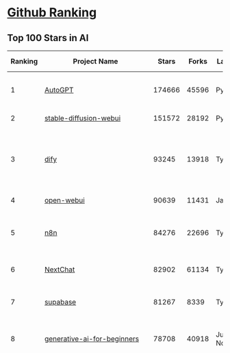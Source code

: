[Github Ranking](../README.md)
==========

## Top 100 Stars in AI

| Ranking | Project Name | Stars | Forks | Language | Open Issues | Description | Last Commit |
| ------- | ------------ | ----- | ----- | -------- | ----------- | ----------- | ----------- |
| 1 | [AutoGPT](https://github.com/Significant-Gravitas/AutoGPT) | 174666 | 45596 | Python | 147 | AutoGPT is the vision of accessible AI for everyone, to use and to build on. Our mission is to provide the tools, so that you can focus on what matters. | 2025-04-21T23:23:26Z |
| 2 | [stable-diffusion-webui](https://github.com/AUTOMATIC1111/stable-diffusion-webui) | 151572 | 28192 | Python | 2326 | Stable Diffusion web UI | 2025-03-04T16:11:29Z |
| 3 | [dify](https://github.com/langgenius/dify) | 93245 | 13918 | TypeScript | 582 | Dify is an open-source LLM app development platform. Dify's intuitive interface combines AI workflow, RAG pipeline, agent capabilities, model management, observability features and more, letting you quickly go from prototype to production. | 2025-04-22T03:30:58Z |
| 4 | [open-webui](https://github.com/open-webui/open-webui) | 90639 | 11431 | JavaScript | 157 | User-friendly AI Interface (Supports Ollama, OpenAI API, ...) | 2025-04-20T21:42:36Z |
| 5 | [n8n](https://github.com/n8n-io/n8n) | 84276 | 22696 | TypeScript | 387 | Fair-code workflow automation platform with native AI capabilities. Combine visual building with custom code, self-host or cloud, 400+ integrations. | 2025-04-21T20:35:12Z |
| 6 | [NextChat](https://github.com/ChatGPTNextWeb/NextChat) | 82902 | 61134 | TypeScript | 622 | ✨ Light and Fast AI Assistant. Support: Web \| iOS \| MacOS \| Android \|  Linux \| Windows | 2025-04-19T08:00:42Z |
| 7 | [supabase](https://github.com/supabase/supabase) | 81267 | 8339 | TypeScript | 235 | The open source Firebase alternative. Supabase gives you a dedicated Postgres database to build your web, mobile, and AI applications. | 2025-04-22T03:07:49Z |
| 8 | [generative-ai-for-beginners](https://github.com/microsoft/generative-ai-for-beginners) | 78708 | 40918 | Jupyter Notebook | 7 | 21 Lessons, Get Started Building with Generative AI  🔗 https://microsoft.github.io/generative-ai-for-beginners/ | 2025-04-21T04:36:13Z |
| 9 | [funNLP](https://github.com/fighting41love/funNLP) | 72585 | 14804 | Python | 33 | 中英文敏感词、语言检测、中外手机/电话归属地/运营商查询、名字推断性别、手机号抽取、身份证抽取、邮箱抽取、中日文人名库、中文缩写库、拆字词典、词汇情感值、停用词、反动词表、暴恐词表、繁简体转换、英文模拟中文发音、汪峰歌词生成器、职业名称词库、同义词库、反义词库、否定词库、汽车品牌词库、汽车零件词库、连续英文切割、各种中文词向量、公司名字大全、古诗词库、IT词库、财经词库、成语词库、地名词库、历史名人词库、诗词词库、医学词库、饮食词库、法律词库、汽车词库、动物词库、中文聊天语料、中文谣言数据、百度中文问答数据集、句子相似度匹配算法集合、bert资源、文本生成&摘要相关工具、cocoNLP信息抽取工具、国内电话号码正则匹配、清华大学XLORE:中英文跨语言百科知识图谱、清华大学人工智能技术系列报告、自然语言生成、NLU太难了系列、自动对联数据及机器人、用户名黑名单列表、罪名法务名词及分类模型、微信公众号语料、cs224n深度学习自然语言处理课程、中文手写汉字识别、中文自然语言处理 语料/数据集、变量命名神器、分词语料库+代码、任务型对话英文数据集、ASR 语音数据集 + 基于深度学习的中文语音识别系统、笑声检测器、Microsoft多语言数字/单位/如日期时间识别包、中华新华字典数据库及api(包括常用歇后语、成语、词语和汉字)、文档图谱自动生成、SpaCy 中文模型、Common Voice语音识别数据集新版、神经网络关系抽取、基于bert的命名实体识别、关键词(Keyphrase)抽取包pke、基于医疗领域知识图谱的问答系统、基于依存句法与语义角色标注的事件三元组抽取、依存句法分析4万句高质量标注数据、cnocr：用来做中文OCR的Python3包、中文人物关系知识图谱项目、中文nlp竞赛项目及代码汇总、中文字符数据、speech-aligner: 从“人声语音”及其“语言文本”产生音素级别时间对齐标注的工具、AmpliGraph: 知识图谱表示学习(Python)库：知识图谱概念链接预测、Scattertext 文本可视化(python)、语言/知识表示工具：BERT & ERNIE、中文对比英文自然语言处理NLP的区别综述、Synonyms中文近义词工具包、HarvestText领域自适应文本挖掘工具（新词发现-情感分析-实体链接等）、word2word：(Python)方便易用的多语言词-词对集：62种语言/3,564个多语言对、语音识别语料生成工具：从具有音频/字幕的在线视频创建自动语音识别(ASR)语料库、构建医疗实体识别的模型（包含词典和语料标注）、单文档非监督的关键词抽取、Kashgari中使用gpt-2语言模型、开源的金融投资数据提取工具、文本自动摘要库TextTeaser: 仅支持英文、人民日报语料处理工具集、一些关于自然语言的基本模型、基于14W歌曲知识库的问答尝试--功能包括歌词接龙and已知歌词找歌曲以及歌曲歌手歌词三角关系的问答、基于Siamese bilstm模型的相似句子判定模型并提供训练数据集和测试数据集、用Transformer编解码模型实现的根据Hacker News文章标题自动生成评论、用BERT进行序列标记和文本分类的模板代码、LitBank：NLP数据集——支持自然语言处理和计算人文学科任务的100部带标记英文小说语料、百度开源的基准信息抽取系统、虚假新闻数据集、Facebook: LAMA语言模型分析，提供Transformer-XL/BERT/ELMo/GPT预训练语言模型的统一访问接口、CommonsenseQA：面向常识的英文QA挑战、中文知识图谱资料、数据及工具、各大公司内部里大牛分享的技术文档 PDF 或者 PPT、自然语言生成SQL语句（英文）、中文NLP数据增强（EDA）工具、英文NLP数据增强工具 、基于医药知识图谱的智能问答系统、京东商品知识图谱、基于mongodb存储的军事领域知识图谱问答项目、基于远监督的中文关系抽取、语音情感分析、中文ULMFiT-情感分析-文本分类-语料及模型、一个拍照做题程序、世界各国大规模人名库、一个利用有趣中文语料库 qingyun 训练出来的中文聊天机器人、中文聊天机器人seqGAN、省市区镇行政区划数据带拼音标注、教育行业新闻语料库包含自动文摘功能、开放了对话机器人-知识图谱-语义理解-自然语言处理工具及数据、中文知识图谱：基于百度百科中文页面-抽取三元组信息-构建中文知识图谱、masr: 中文语音识别-提供预训练模型-高识别率、Python音频数据增广库、中文全词覆盖BERT及两份阅读理解数据、ConvLab：开源多域端到端对话系统平台、中文自然语言处理数据集、基于最新版本rasa搭建的对话系统、基于TensorFlow和BERT的管道式实体及关系抽取、一个小型的证券知识图谱/知识库、复盘所有NLP比赛的TOP方案、OpenCLaP：多领域开源中文预训练语言模型仓库、UER：基于不同语料+编码器+目标任务的中文预训练模型仓库、中文自然语言处理向量合集、基于金融-司法领域(兼有闲聊性质)的聊天机器人、g2pC：基于上下文的汉语读音自动标记模块、Zincbase 知识图谱构建工具包、诗歌质量评价/细粒度情感诗歌语料库、快速转化「中文数字」和「阿拉伯数字」、百度知道问答语料库、基于知识图谱的问答系统、jieba_fast 加速版的jieba、正则表达式教程、中文阅读理解数据集、基于BERT等最新语言模型的抽取式摘要提取、Python利用深度学习进行文本摘要的综合指南、知识图谱深度学习相关资料整理、维基大规模平行文本语料、StanfordNLP 0.2.0：纯Python版自然语言处理包、NeuralNLP-NeuralClassifier：腾讯开源深度学习文本分类工具、端到端的封闭域对话系统、中文命名实体识别：NeuroNER vs. BertNER、新闻事件线索抽取、2019年百度的三元组抽取比赛：“科学空间队”源码、基于依存句法的开放域文本知识三元组抽取和知识库构建、中文的GPT2训练代码、ML-NLP - 机器学习(Machine Learning)NLP面试中常考到的知识点和代码实现、nlp4han:中文自然语言处理工具集(断句/分词/词性标注/组块/句法分析/语义分析/NER/N元语法/HMM/代词消解/情感分析/拼写检查、XLM：Facebook的跨语言预训练语言模型、用基于BERT的微调和特征提取方法来进行知识图谱百度百科人物词条属性抽取、中文自然语言处理相关的开放任务-数据集-当前最佳结果、CoupletAI - 基于CNN+Bi-LSTM+Attention 的自动对对联系统、抽象知识图谱、MiningZhiDaoQACorpus - 580万百度知道问答数据挖掘项目、brat rapid annotation tool: 序列标注工具、大规模中文知识图谱数据：1.4亿实体、数据增强在机器翻译及其他nlp任务中的应用及效果、allennlp阅读理解:支持多种数据和模型、PDF表格数据提取工具 、 Graphbrain：AI开源软件库和科研工具，目的是促进自动意义提取和文本理解以及知识的探索和推断、简历自动筛选系统、基于命名实体识别的简历自动摘要、中文语言理解测评基准，包括代表性的数据集&基准模型&语料库&排行榜、树洞 OCR 文字识别 、从包含表格的扫描图片中识别表格和文字、语声迁移、Python口语自然语言处理工具集(英文)、 similarity：相似度计算工具包，java编写、海量中文预训练ALBERT模型 、Transformers 2.0 、基于大规模音频数据集Audioset的音频增强 、Poplar：网页版自然语言标注工具、图片文字去除，可用于漫画翻译 、186种语言的数字叫法库、Amazon发布基于知识的人-人开放领域对话数据集 、中文文本纠错模块代码、繁简体转换 、 Python实现的多种文本可读性评价指标、类似于人名/地名/组织机构名的命名体识别数据集 、东南大学《知识图谱》研究生课程(资料)、. 英文拼写检查库 、 wwsearch是企业微信后台自研的全文检索引擎、CHAMELEON：深度学习新闻推荐系统元架构 、 8篇论文梳理BERT相关模型进展与反思、DocSearch：免费文档搜索引擎、 LIDA：轻量交互式对话标注工具 、aili - the fastest in-memory index in the East 东半球最快并发索引 、知识图谱车音工作项目、自然语言生成资源大全 、中日韩分词库mecab的Python接口库、中文文本摘要/关键词提取、汉字字符特征提取器 (featurizer)，提取汉字的特征（发音特征、字形特征）用做深度学习的特征、中文生成任务基准测评 、中文缩写数据集、中文任务基准测评 - 代表性的数据集-基准(预训练)模型-语料库-baseline-工具包-排行榜、PySS3：面向可解释AI的SS3文本分类器机器可视化工具 、中文NLP数据集列表、COPE - 格律诗编辑程序、doccano：基于网页的开源协同多语言文本标注工具 、PreNLP：自然语言预处理库、简单的简历解析器，用来从简历中提取关键信息、用于中文闲聊的GPT2模型：GPT2-chitchat、基于检索聊天机器人多轮响应选择相关资源列表(Leaderboards、Datasets、Papers)、(Colab)抽象文本摘要实现集锦(教程 、词语拼音数据、高效模糊搜索工具、NLP数据增广资源集、微软对话机器人框架 、 GitHub Typo Corpus：大规模GitHub多语言拼写错误/语法错误数据集、TextCluster：短文本聚类预处理模块 Short text cluster、面向语音识别的中文文本规范化、BLINK：最先进的实体链接库、BertPunc：基于BERT的最先进标点修复模型、Tokenizer：快速、可定制的文本词条化库、中文语言理解测评基准，包括代表性的数据集、基准(预训练)模型、语料库、排行榜、spaCy 医学文本挖掘与信息提取 、 NLP任务示例项目代码集、 python拼写检查库、chatbot-list - 行业内关于智能客服、聊天机器人的应用和架构、算法分享和介绍、语音质量评价指标(MOSNet, BSSEval, STOI, PESQ, SRMR)、 用138GB语料训练的法文RoBERTa预训练语言模型 、BERT-NER-Pytorch：三种不同模式的BERT中文NER实验、无道词典 - 有道词典的命令行版本，支持英汉互查和在线查询、2019年NLP亮点回顾、 Chinese medical dialogue data 中文医疗对话数据集 、最好的汉字数字(中文数字)-阿拉伯数字转换工具、 基于百科知识库的中文词语多词义/义项获取与特定句子词语语义消歧、awesome-nlp-sentiment-analysis - 情感分析、情绪原因识别、评价对象和评价词抽取、LineFlow：面向所有深度学习框架的NLP数据高效加载器、中文医学NLP公开资源整理 、MedQuAD：(英文)医学问答数据集、将自然语言数字串解析转换为整数和浮点数、Transfer Learning in Natural Language Processing (NLP) 、面向语音识别的中文/英文发音辞典、Tokenizers：注重性能与多功能性的最先进分词器、CLUENER 细粒度命名实体识别 Fine Grained Named Entity Recognition、 基于BERT的中文命名实体识别、中文谣言数据库、NLP数据集/基准任务大列表、nlp相关的一些论文及代码, 包括主题模型、词向量(Word Embedding)、命名实体识别(NER)、文本分类(Text Classificatin)、文本生成(Text Generation)、文本相似性(Text Similarity)计算等，涉及到各种与nlp相关的算法，基于keras和tensorflow 、Python文本挖掘/NLP实战示例、 Blackstone：面向非结构化法律文本的spaCy pipeline和NLP模型通过同义词替换实现文本“变脸” 、中文 预训练 ELECTREA 模型: 基于对抗学习 pretrain Chinese Model 、albert-chinese-ner - 用预训练语言模型ALBERT做中文NER 、基于GPT2的特定主题文本生成/文本增广、开源预训练语言模型合集、多语言句向量包、编码、标记和实现：一种可控高效的文本生成方法、 英文脏话大列表 、attnvis：GPT2、BERT等transformer语言模型注意力交互可视化、CoVoST：Facebook发布的多语种语音-文本翻译语料库，包括11种语言(法语、德语、荷兰语、俄语、西班牙语、意大利语、土耳其语、波斯语、瑞典语、蒙古语和中文)的语音、文字转录及英文译文、Jiagu自然语言处理工具 - 以BiLSTM等模型为基础，提供知识图谱关系抽取 中文分词 词性标注 命名实体识别 情感分析 新词发现 关键词 文本摘要 文本聚类等功能、用unet实现对文档表格的自动检测，表格重建、NLP事件提取文献资源列表 、 金融领域自然语言处理研究资源大列表、CLUEDatasetSearch - 中英文NLP数据集：搜索所有中文NLP数据集，附常用英文NLP数据集 、medical_NER - 中文医学知识图谱命名实体识别 、(哈佛)讲因果推理的免费书、知识图谱相关学习资料/数据集/工具资源大列表、Forte：灵活强大的自然语言处理pipeline工具集 、Python字符串相似性算法库、PyLaia：面向手写文档分析的深度学习工具包、TextFooler：针对文本分类/推理的对抗文本生成模块、Haystack：灵活、强大的可扩展问答(QA)框架、中文关键短语抽取工具 | 2024-05-10T07:38:24Z |
| 10 | [AppFlowy](https://github.com/AppFlowy-IO/AppFlowy) | 62255 | 4188 | Dart | 945 | Bring projects, wikis, and teams together with AI. AppFlowy is the AI collaborative workspace where you achieve more without losing control of your data. The leading open source Notion alternative. | 2025-04-22T03:26:11Z |
| 11 | [lobe-chat](https://github.com/lobehub/lobe-chat) | 59096 | 12532 | TypeScript | 696 | 🤯 Lobe Chat - an open-source, modern-design AI chat framework. Supports Multi AI Providers( OpenAI / Claude 3 / Gemini / Ollama / DeepSeek / Qwen), Knowledge Base (file upload / knowledge management / RAG ), Multi-Modals (Plugins/Artifacts) and Thinking. One-click FREE deployment of your private ChatGPT/ Claude / DeepSeek application. | 2025-04-22T01:17:39Z |
| 12 | [browser-use](https://github.com/browser-use/browser-use) | 57227 | 6141 | Python | 379 | Make websites accessible for AI agents | 2025-04-21T22:10:57Z |
| 13 | [langflow](https://github.com/langflow-ai/langflow) | 55590 | 6099 | Python | 430 | Langflow is a powerful tool for building and deploying AI-powered agents and workflows. | 2025-04-21T21:49:23Z |
| 14 | [MetaGPT](https://github.com/geekan/MetaGPT) | 54843 | 6510 | Python | 53 | 🌟 The Multi-Agent Framework: First AI Software Company, Towards Natural Language Programming | 2025-03-31T07:17:13Z |
| 15 | [gpt-engineer](https://github.com/AntonOsika/gpt-engineer) | 53944 | 7075 | Python | 23 | CLI platform to experiment with codegen. Precursor to: https://lovable.dev | 2024-11-17T22:47:32Z |
| 16 | [ChatGPT](https://github.com/lencx/ChatGPT) | 53701 | 6073 | Rust | 792 | 🔮 ChatGPT Desktop Application (Mac, Windows and Linux) | 2024-08-29T17:58:11Z |
| 17 | [meilisearch](https://github.com/meilisearch/meilisearch) | 50607 | 1999 | Rust | 194 | A lightning-fast search engine API bringing AI-powered hybrid search to your sites and applications. | 2025-04-21T16:50:31Z |
| 18 | [Deep-Live-Cam](https://github.com/hacksider/Deep-Live-Cam) | 50568 | 7501 | Python | 23 | real time face swap and one-click video deepfake with only a single image | 2025-04-19T19:02:23Z |
| 19 | [LLaMA-Factory](https://github.com/hiyouga/LLaMA-Factory) | 47316 | 5776 | Python | 415 | Unified Efficient Fine-Tuning of 100+ LLMs & VLMs (ACL 2024) | 2025-04-21T17:59:35Z |
| 20 | [LLMs-from-scratch](https://github.com/rasbt/LLMs-from-scratch) | 45007 | 6305 | Jupyter Notebook | 0 | Implement a ChatGPT-like LLM in PyTorch from scratch, step by step | 2025-04-20T02:16:18Z |
| 21 | [autogen](https://github.com/microsoft/autogen) | 43501 | 6552 | Python | 490 | A programming framework for agentic AI 🤖 PyPi: autogen-agentchat Discord: https://aka.ms/autogen-discord Office Hour: https://aka.ms/autogen-officehour | 2025-04-22T01:17:07Z |
| 22 | [anything-llm](https://github.com/Mintplex-Labs/anything-llm) | 43120 | 4183 | JavaScript | 243 | The all-in-one Desktop & Docker AI application with built-in RAG, AI agents, No-code agent builder, MCP compatibility,  and more. | 2025-04-22T00:47:56Z |
| 23 | [JeecgBoot](https://github.com/jeecgboot/JeecgBoot) | 42360 | 15276 | Java | 38 | 🔥一款基于AIGC和低代码引擎的AI低代码平台，旨在帮助企业快速实现低代码开发和构建、部署个性化的 AI 应用。 前后端分离 SpringBoot，SpringCloud，Ant Design&Vue3，Mybatis，Shiro！强大的代码生成器让前后端代码一键生成，无需写任何代码! 成套AI大模型功能: AI模型管理、AI应用、知识库、AI流程编排、AI对话助手等； | 2025-04-21T02:20:14Z |
| 24 | [awesome-mcp-servers](https://github.com/punkpeye/awesome-mcp-servers) | 41228 | 2973 | None | 5 | A collection of MCP servers. | 2025-04-21T11:14:29Z |
| 25 | [OpenBB](https://github.com/OpenBB-finance/OpenBB) | 41031 | 3647 | Python | 36 | Investment Research for Everyone, Everywhere. | 2025-04-20T23:44:34Z |
| 26 | [ColossalAI](https://github.com/hpcaitech/ColossalAI) | 40802 | 4496 | Python | 427 | Making large AI models cheaper, faster and more accessible | 2025-04-22T02:39:50Z |
| 27 | [kong](https://github.com/Kong/kong) | 40632 | 4908 | Lua | 63 | 🦍 The Cloud-Native API Gateway and AI Gateway. | 2025-04-21T09:16:53Z |
| 28 | [ailearning](https://github.com/apachecn/ailearning) | 40617 | 11541 | Python | 2 | AiLearning：数据分析+机器学习实战+线性代数+PyTorch+NLTK+TF2 | 2024-11-12T16:21:55Z |
| 29 | [ClickHouse](https://github.com/ClickHouse/ClickHouse) | 40240 | 7236 | C++ | 4030 | ClickHouse® is a real-time analytics database management system | 2025-04-22T03:38:58Z |
| 30 | [crawl4ai](https://github.com/unclecode/crawl4ai) | 40238 | 3614 | Python | 103 | 🚀🤖 Crawl4AI: Open-source LLM Friendly Web Crawler & Scraper. Don't be shy, join here: https://discord.gg/jP8KfhDhyN | 2025-04-21T15:22:22Z |
| 31 | [airflow](https://github.com/apache/airflow) | 39714 | 14905 | Python | 1109 | Apache Airflow - A platform to programmatically author, schedule, and monitor workflows | 2025-04-22T03:36:47Z |
| 32 | [quivr](https://github.com/QuivrHQ/quivr) | 37730 | 3635 | Python | 8 | Opiniated RAG for integrating GenAI in your apps 🧠   Focus on your product rather than the RAG. Easy integration in existing products with customisation!  Any LLM: GPT4, Groq, Llama. Any Vectorstore: PGVector, Faiss. Any Files. Anyway you want.  | 2025-04-18T07:41:59Z |
| 33 | [GitHubDaily](https://github.com/GitHubDaily/GitHubDaily) | 37399 | 3924 | None | 341 | 坚持分享 GitHub 上高质量、有趣实用的开源技术教程、开发者工具、编程网站、技术资讯。A list cool, interesting projects of GitHub. | 2025-03-20T08:54:47Z |
| 34 | [Open-Assistant](https://github.com/LAION-AI/Open-Assistant) | 37312 | 3266 | Python | 227 | OpenAssistant is a chat-based assistant that understands tasks, can interact with third-party systems, and retrieve information dynamically to do so. | 2024-08-17T01:55:35Z |
| 35 | [AI-For-Beginners](https://github.com/microsoft/AI-For-Beginners) | 37125 | 6778 | Jupyter Notebook | 23 | 12 Weeks, 24 Lessons, AI for All! | 2025-04-18T16:11:23Z |
| 36 | [photoprism](https://github.com/photoprism/photoprism) | 37038 | 2048 | Go | 434 | AI-Powered Photos App for the Decentralized Web 🌈💎✨ | 2025-04-21T10:55:06Z |
| 37 | [ray](https://github.com/ray-project/ray) | 36673 | 6235 | Python | 3837 | Ray is an AI compute engine. Ray consists of a core distributed runtime and a set of AI Libraries for accelerating ML workloads. | 2025-04-22T03:24:43Z |
| 38 | [firecrawl](https://github.com/mendableai/firecrawl) | 36496 | 3267 | TypeScript | 155 | 🔥 Turn entire websites into LLM-ready markdown or structured data. Scrape, crawl and extract with a single API. | 2025-04-21T23:00:05Z |
| 39 | [upscayl](https://github.com/upscayl/upscayl) | 36470 | 1678 | TypeScript | 63 | 🆙 Upscayl - #1 Free and Open Source AI Image Upscaler for Linux, MacOS and Windows. | 2025-04-21T22:52:23Z |
| 40 | [chatgpt-on-wechat](https://github.com/zhayujie/chatgpt-on-wechat) | 36433 | 9115 | Python | 284 | 基于大模型搭建的聊天机器人，同时支持 微信公众号、企业微信应用、飞书、钉钉 等接入，可选择GPT4.1/GPT-4o/GPT-o1/ DeepSeek/Claude/文心一言/讯飞星火/通义千问/ Gemini/GLM-4/Kimi/LinkAI，能处理文本、语音和图片，访问操作系统和互联网，支持基于自有知识库进行定制企业智能客服。 | 2025-04-20T09:22:54Z |
| 41 | [MockingBird](https://github.com/babysor/MockingBird) | 36157 | 5250 | Python | 475 | 🚀AI拟声: 5秒内克隆您的声音并生成任意语音内容 Clone a voice in 5 seconds to generate arbitrary speech in real-time | 2024-11-15T05:00:29Z |
| 42 | [google-research](https://github.com/google-research/google-research) | 35381 | 8069 | Jupyter Notebook | 954 | Google Research | 2025-04-18T21:08:05Z |
| 43 | [chatbox](https://github.com/chatboxai/chatbox) | 34336 | 3273 | TypeScript | 656 | User-friendly Desktop Client App for AI Models/LLMs (GPT, Claude, Gemini, Ollama...) | 2025-04-21T11:10:46Z |
| 44 | [gold-miner](https://github.com/xitu/gold-miner) | 34059 | 5043 | None | 5 | 🥇掘金翻译计划，可能是世界最大最好的英译中技术社区，最懂读者和译者的翻译平台： | 2024-04-17T09:44:37Z |
| 45 | [AgentGPT](https://github.com/reworkd/AgentGPT) | 33839 | 9398 | TypeScript | 127 | 🤖 Assemble, configure, and deploy autonomous AI Agents in your browser. | 2025-03-28T17:13:05Z |
| 46 | [gpt-pilot](https://github.com/Pythagora-io/gpt-pilot) | 32603 | 3303 | Python | 233 | The first real AI developer | 2025-03-04T06:26:32Z |
| 47 | [LocalAI](https://github.com/mudler/LocalAI) | 31962 | 2434 | Go | 434 | :robot: The free, Open Source alternative to OpenAI, Claude and others. Self-hosted and local-first. Drop-in replacement for OpenAI,  running on consumer-grade hardware. No GPU required. Runs gguf, transformers, diffusers and many more models architectures. Features: Generate Text, Audio, Video, Images, Voice Cloning, Distributed, P2P inference | 2025-04-21T20:13:14Z |
| 48 | [aider](https://github.com/Aider-AI/aider) | 31761 | 2857 | Python | 734 | aider is AI pair programming in your terminal | 2025-04-21T02:53:33Z |
| 49 | [spaCy](https://github.com/explosion/spaCy) | 31437 | 4495 | Python | 169 | 💫 Industrial-strength Natural Language Processing (NLP) in Python | 2025-04-11T18:56:53Z |
| 50 | [fairseq](https://github.com/facebookresearch/fairseq) | 31348 | 6501 | Python | 1168 | Facebook AI Research Sequence-to-Sequence Toolkit written in Python. | 2025-01-09T16:43:36Z |
| 51 | [chatbot-ui](https://github.com/mckaywrigley/chatbot-ui) | 31010 | 8726 | TypeScript | 167 | AI chat for any model. | 2024-08-03T00:38:07Z |
| 52 | [tabby](https://github.com/TabbyML/tabby) | 30852 | 1448 | Rust | 176 | Self-hosted AI coding assistant | 2025-04-21T20:03:28Z |
| 53 | [fabric](https://github.com/danielmiessler/fabric) | 30780 | 3179 | Go | 195 | fabric is an open-source framework for augmenting humans using AI. It provides a modular framework for solving specific problems using a crowdsourced set of AI prompts that can be used anywhere. | 2025-04-21T18:08:48Z |
| 54 | [ruoyi-vue-pro](https://github.com/YunaiV/ruoyi-vue-pro) | 30527 | 6571 | Java | 12 | 🔥 官方推荐 🔥 RuoYi-Vue 全新 Pro 版本，优化重构所有功能。基于 Spring Boot + MyBatis Plus + Vue & Element 实现的后台管理系统 + 微信小程序，支持 RBAC 动态权限、数据权限、SaaS 多租户、Flowable 工作流、三方登录、支付、短信、商城、CRM、ERP、AI 大模型等功能。你的 ⭐️ Star ⭐️，是作者生发的动力！ | 2025-04-21T12:15:24Z |
| 55 | [crewAI](https://github.com/crewAIInc/crewAI) | 30392 | 4083 | Python | 69 | Framework for orchestrating role-playing, autonomous AI agents. By fostering collaborative intelligence, CrewAI empowers agents to work together seamlessly, tackling complex tasks. | 2025-04-21T23:18:21Z |
| 56 | [netron](https://github.com/lutzroeder/netron) | 29985 | 2885 | JavaScript | 19 | Visualizer for neural network, deep learning and machine learning models | 2025-04-20T14:24:10Z |
| 57 | [AI-Expert-Roadmap](https://github.com/AMAI-GmbH/AI-Expert-Roadmap) | 29771 | 2520 | JavaScript | 19 | Roadmap to becoming an Artificial Intelligence Expert in 2022 | 2023-12-31T02:20:16Z |
| 58 | [roop](https://github.com/s0md3v/roop) | 29653 | 6718 | Python | 0 | one-click face swap | 2024-08-19T12:57:17Z |
| 59 | [Mr.-Ranedeer-AI-Tutor](https://github.com/JushBJJ/Mr.-Ranedeer-AI-Tutor) | 29490 | 3373 | None | 13 | A GPT-4 AI Tutor Prompt for customizable personalized learning experiences. | 2024-03-25T13:06:55Z |
| 60 | [cursor](https://github.com/getcursor/cursor) | 29446 | 1851 | None | 1632 | The AI Code Editor | 2024-10-13T19:23:26Z |
| 61 | [pytorch-lightning](https://github.com/Lightning-AI/pytorch-lightning) | 29341 | 3480 | Python | 917 | Pretrain, finetune ANY AI model of ANY size on multiple GPUs, TPUs with zero code changes. | 2025-04-21T18:34:42Z |
| 62 | [awesome-llm-apps](https://github.com/Shubhamsaboo/awesome-llm-apps) | 29289 | 3275 | Python | 4 | Collection of awesome LLM apps with AI Agents and RAG using OpenAI, Anthropic, Gemini and opensource models. | 2025-04-17T21:26:28Z |
| 63 | [khoj](https://github.com/khoj-ai/khoj) | 28783 | 1608 | Python | 66 | Your AI second brain. Self-hostable. Get answers from the web or your docs. Build custom agents, schedule automations, do deep research. Turn any online or local LLM into your personal, autonomous AI (gpt, claude, gemini, llama, qwen, mistral). Get started - free. | 2025-04-22T03:35:58Z |
| 64 | [docling](https://github.com/docling-project/docling) | 28011 | 1708 | Python | 281 | Get your documents ready for gen AI | 2025-04-19T09:04:36Z |
| 65 | [Jobs_Applier_AI_Agent_AIHawk](https://github.com/feder-cr/Jobs_Applier_AI_Agent_AIHawk) | 27973 | 4179 | Python | 39 | AIHawk aims to easy job hunt process by automating the job application process. Utilizing artificial intelligence, it enables users to apply for multiple jobs in a tailored way. | 2025-03-14T12:01:49Z |
| 66 | [exo](https://github.com/exo-explore/exo) | 27783 | 1718 | Python | 336 | Run your own AI cluster at home with everyday devices 📱💻 🖥️⌚ | 2025-03-21T22:23:32Z |
| 67 | [mem0](https://github.com/mem0ai/mem0) | 27775 | 2650 | Python | 245 | The Memory layer for AI Agents | 2025-04-21T03:55:38Z |
| 68 | [mindsdb](https://github.com/mindsdb/mindsdb) | 27772 | 4956 | Python | 63 | AI's query engine - Platform for building AI that can learn and answer questions over large scale federated data. | 2025-04-21T17:53:08Z |
| 69 | [so-vits-svc](https://github.com/svc-develop-team/so-vits-svc) | 26933 | 4965 | Python | 21 | SoftVC VITS Singing Voice Conversion | 2023-11-11T13:11:31Z |
| 70 | [MoneyPrinterTurbo](https://github.com/harry0703/MoneyPrinterTurbo) | 26286 | 3869 | Python | 120 | 利用AI大模型，一键生成高清短视频 Generate short videos with one click using AI LLM. | 2025-03-23T10:45:27Z |
| 71 | [ai-hedge-fund](https://github.com/virattt/ai-hedge-fund) | 26168 | 4486 | Python | 66 | An AI Hedge Fund Team | 2025-04-19T15:57:02Z |
| 72 | [continue](https://github.com/continuedev/continue) | 25763 | 2643 | TypeScript | 752 | ⏩ Create, share, and use custom AI code assistants with our open-source IDE extensions and hub of models, rules, prompts, docs, and other building blocks | 2025-04-22T02:38:01Z |
| 73 | [generative-models](https://github.com/Stability-AI/generative-models) | 25737 | 2855 | Python | 261 | Generative Models by Stability AI | 2025-04-04T03:32:07Z |
| 74 | [agno](https://github.com/agno-agi/agno) | 25434 | 3226 | Python | 67 | Agno is a lightweight library for building Agents with memory, knowledge, tools and reasoning. | 2025-04-22T03:29:05Z |
| 75 | [nx](https://github.com/nrwl/nx) | 25404 | 2500 | TypeScript | 603 | Build system, optimized for monorepos, with AI-powered architectural awareness and advanced CI capabilities. | 2025-04-21T22:55:05Z |
| 76 | [Folo](https://github.com/RSSNext/Folo) | 25315 | 1078 | TypeScript | 141 | 🧡 Follow everything in one place | 2025-04-22T02:47:45Z |
| 77 | [composio](https://github.com/ComposioHQ/composio) | 25020 | 4407 | Python | 41 | Composio equip's your AI agents & LLMs with 100+ high-quality integrations via function calling | 2025-04-22T01:03:10Z |
| 78 | [InvokeAI](https://github.com/invoke-ai/InvokeAI) | 24903 | 2533 | TypeScript | 691 | Invoke is a leading creative engine for Stable Diffusion models, empowering professionals, artists, and enthusiasts to generate and create visual media using the latest AI-driven technologies. The solution offers an industry leading WebUI, and serves as the foundation for multiple commercial products. | 2025-04-19T07:30:22Z |
| 79 | [Genesis](https://github.com/Genesis-Embodied-AI/Genesis) | 24803 | 2182 | Python | 140 | A generative world for general-purpose robotics & embodied AI learning. | 2025-04-22T02:31:20Z |
| 80 | [LibreChat](https://github.com/danny-avila/LibreChat) | 24765 | 4200 | TypeScript | 144 | Enhanced ChatGPT Clone: Features Agents, DeepSeek, Anthropic, AWS, OpenAI, Assistants API, Azure, Groq, o1, GPT-4o, Mistral, OpenRouter, Vertex AI, Gemini, Artifacts, AI model switching, message search, Code Interpreter, langchain, DALL-E-3, OpenAPI Actions, Functions, Secure Multi-User Auth, Presets, open-source for self-hosting. Active project. | 2025-04-21T00:31:39Z |
| 81 | [semantic-kernel](https://github.com/microsoft/semantic-kernel) | 24119 | 3736 | C# | 418 | Integrate cutting-edge LLM technology quickly and easily into your apps | 2025-04-21T23:00:52Z |
| 82 | [llm-app](https://github.com/pathwaycom/llm-app) | 23873 | 411 | Jupyter Notebook | 5 | Ready-to-run cloud templates for RAG, AI pipelines, and enterprise search with live data. 🐳Docker-friendly.⚡Always in sync with Sharepoint, Google Drive, S3, Kafka, PostgreSQL, real-time data APIs, and more. | 2025-04-11T17:02:33Z |
| 83 | [max](https://github.com/modular/max) | 23866 | 2595 | Mojo | 637 | The MAX Platform (includes Mojo) | 2025-04-21T13:57:29Z |
| 84 | [FastGPT](https://github.com/labring/FastGPT) | 23681 | 6131 | TypeScript | 489 | FastGPT is a knowledge-based platform built on the LLMs, offers a comprehensive suite of out-of-the-box capabilities such as data processing, RAG retrieval, and visual AI workflow orchestration, letting you easily develop and deploy complex question-answering systems without the need for extensive setup or configuration. | 2025-04-21T12:01:34Z |
| 85 | [Warp](https://github.com/warpdotdev/Warp) | 23212 | 441 | None | 2803 | Warp is a modern, Rust-based terminal with AI built in so you and your team can build great software, faster. | 2025-03-04T16:49:27Z |
| 86 | [qdrant](https://github.com/qdrant/qdrant) | 23135 | 1584 | Rust | 334 | Qdrant - High-performance, massive-scale Vector Database and Vector Search Engine for the next generation of AI. Also available in the cloud https://cloud.qdrant.io/ | 2025-04-21T23:23:26Z |
| 87 | [500-AI-Machine-learning-Deep-learning-Computer-vision-NLP-Projects-with-code](https://github.com/ashishpatel26/500-AI-Machine-learning-Deep-learning-Computer-vision-NLP-Projects-with-code) | 23015 | 5574 | None | 43 | 500 AI Machine learning Deep learning Computer vision NLP Projects with code | 2024-07-26T13:06:49Z |
| 88 | [gin-vue-admin](https://github.com/flipped-aurora/gin-vue-admin) | 22699 | 6651 | Go | 23 | 🚀Vite+Vue3+Gin拥有AI辅助的基础开发平台，支持TS和JS混用。它集成了JWT鉴权、权限管理、动态路由、显隐可控组件、分页封装、多点登录拦截、资源权限、上传下载、代码生成器、表单生成器和可配置的导入导出等开发必备功能。 | 2025-04-21T15:49:45Z |
| 89 | [Chat2DB](https://github.com/CodePhiliaX/Chat2DB) | 22511 | 2431 | Java | 445 | 🔥🔥🔥AI-driven database tool and SQL client, The hottest GUI client, supporting MySQL, Oracle, PostgreSQL, DB2, SQL Server, DB2, SQLite, H2, ClickHouse, and more. | 2025-03-05T07:57:52Z |
| 90 | [facefusion](https://github.com/facefusion/facefusion) | 22504 | 3438 | Python | 0 | Industry leading face manipulation platform | 2025-04-19T18:33:22Z |
| 91 | [frigate](https://github.com/blakeblackshear/frigate) | 22117 | 2058 | TypeScript | 96 | NVR with realtime local object detection for IP cameras | 2025-04-22T02:45:15Z |
| 92 | [learnopencv](https://github.com/spmallick/learnopencv) | 21826 | 11690 | Jupyter Notebook | 229 | Learn OpenCV  : C++ and Python Examples | 2025-04-16T06:37:48Z |
| 93 | [serve](https://github.com/jina-ai/serve) | 21526 | 2224 | Python | 3 | ☁️ Build multimodal AI applications with cloud-native stack | 2025-03-24T13:59:54Z |
| 94 | [Perplexica](https://github.com/ItzCrazyKns/Perplexica) | 21423 | 2181 | TypeScript | 126 | Perplexica is an AI-powered search engine. It is an Open source alternative to Perplexity AI | 2025-04-12T06:30:40Z |
| 95 | [gpt-crawler](https://github.com/BuilderIO/gpt-crawler) | 21375 | 2292 | TypeScript | 94 | Crawl a site to generate knowledge files to create your own custom GPT from a URL | 2025-01-23T00:18:52Z |
| 96 | [PDFMathTranslate](https://github.com/Byaidu/PDFMathTranslate) | 21201 | 1799 | Python | 98 | PDF scientific paper translation with preserved formats - 基于 AI 完整保留排版的 PDF 文档全文双语翻译，支持 Google/DeepL/Ollama/OpenAI 等服务，提供 CLI/GUI/Docker/Zotero | 2025-04-21T14:33:08Z |
| 97 | [gpt-researcher](https://github.com/assafelovic/gpt-researcher) | 21051 | 2736 | Python | 85 | LLM based autonomous agent that conducts deep local and web research on any topic and generates a long report with citations. | 2025-04-20T19:27:08Z |
| 98 | [IOPaint](https://github.com/Sanster/IOPaint) | 20972 | 2136 | Python | 43 | Image inpainting tool powered by SOTA AI Model. Remove any unwanted object, defect, people from your pictures or erase and replace(powered by stable diffusion) any thing on your pictures. | 2025-03-18T01:54:11Z |
| 99 | [openui](https://github.com/wandb/openui) | 20842 | 1939 | TypeScript | 61 | OpenUI let's you describe UI using your imagination, then see it rendered live. | 2025-04-16T07:06:45Z |
| 100 | [h4cker](https://github.com/The-Art-of-Hacking/h4cker) | 20635 | 3783 | Jupyter Notebook | 4 | This repository is primarily maintained by Omar Santos (@santosomar) and includes thousands of resources related to ethical hacking, bug bounties, digital forensics and incident response (DFIR), artificial intelligence security, vulnerability research, exploit development, reverse engineering, and more. | 2025-04-14T05:07:22Z |

